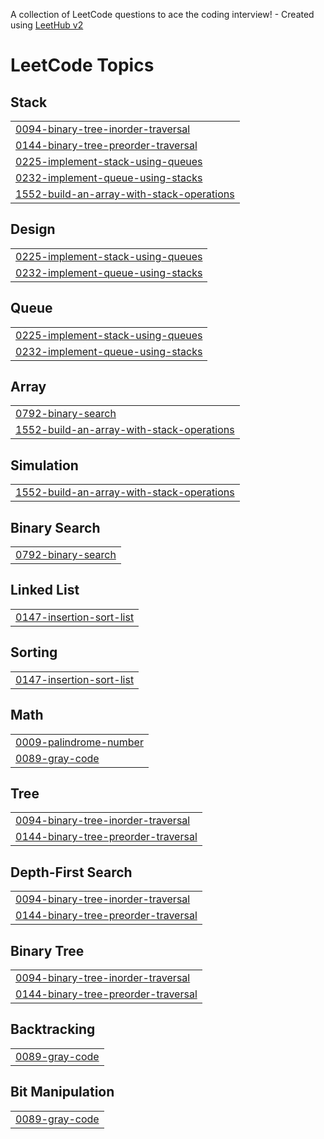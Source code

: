 A collection of LeetCode questions to ace the coding interview! - Created using [LeetHub v2](https://github.com/arunbhardwaj/LeetHub-2.0)
<!---LeetCode Topics Start-->
# LeetCode Topics
## Stack
|  |
| ------- |
| [0094-binary-tree-inorder-traversal](https://github.com/idrish18/30days/tree/master/0094-binary-tree-inorder-traversal) |
| [0144-binary-tree-preorder-traversal](https://github.com/idrish18/30days/tree/master/0144-binary-tree-preorder-traversal) |
| [0225-implement-stack-using-queues](https://github.com/idrish18/30days/tree/master/0225-implement-stack-using-queues) |
| [0232-implement-queue-using-stacks](https://github.com/idrish18/30days/tree/master/0232-implement-queue-using-stacks) |
| [1552-build-an-array-with-stack-operations](https://github.com/idrish18/30days/tree/master/1552-build-an-array-with-stack-operations) |
## Design
|  |
| ------- |
| [0225-implement-stack-using-queues](https://github.com/idrish18/30days/tree/master/0225-implement-stack-using-queues) |
| [0232-implement-queue-using-stacks](https://github.com/idrish18/30days/tree/master/0232-implement-queue-using-stacks) |
## Queue
|  |
| ------- |
| [0225-implement-stack-using-queues](https://github.com/idrish18/30days/tree/master/0225-implement-stack-using-queues) |
| [0232-implement-queue-using-stacks](https://github.com/idrish18/30days/tree/master/0232-implement-queue-using-stacks) |
## Array
|  |
| ------- |
| [0792-binary-search](https://github.com/idrish18/30days/tree/master/0792-binary-search) |
| [1552-build-an-array-with-stack-operations](https://github.com/idrish18/30days/tree/master/1552-build-an-array-with-stack-operations) |
## Simulation
|  |
| ------- |
| [1552-build-an-array-with-stack-operations](https://github.com/idrish18/30days/tree/master/1552-build-an-array-with-stack-operations) |
## Binary Search
|  |
| ------- |
| [0792-binary-search](https://github.com/idrish18/30days/tree/master/0792-binary-search) |
## Linked List
|  |
| ------- |
| [0147-insertion-sort-list](https://github.com/idrish18/30days/tree/master/0147-insertion-sort-list) |
## Sorting
|  |
| ------- |
| [0147-insertion-sort-list](https://github.com/idrish18/30days/tree/master/0147-insertion-sort-list) |
## Math
|  |
| ------- |
| [0009-palindrome-number](https://github.com/idrish18/30days/tree/master/0009-palindrome-number) |
| [0089-gray-code](https://github.com/idrish18/30days/tree/master/0089-gray-code) |
## Tree
|  |
| ------- |
| [0094-binary-tree-inorder-traversal](https://github.com/idrish18/30days/tree/master/0094-binary-tree-inorder-traversal) |
| [0144-binary-tree-preorder-traversal](https://github.com/idrish18/30days/tree/master/0144-binary-tree-preorder-traversal) |
## Depth-First Search
|  |
| ------- |
| [0094-binary-tree-inorder-traversal](https://github.com/idrish18/30days/tree/master/0094-binary-tree-inorder-traversal) |
| [0144-binary-tree-preorder-traversal](https://github.com/idrish18/30days/tree/master/0144-binary-tree-preorder-traversal) |
## Binary Tree
|  |
| ------- |
| [0094-binary-tree-inorder-traversal](https://github.com/idrish18/30days/tree/master/0094-binary-tree-inorder-traversal) |
| [0144-binary-tree-preorder-traversal](https://github.com/idrish18/30days/tree/master/0144-binary-tree-preorder-traversal) |
## Backtracking
|  |
| ------- |
| [0089-gray-code](https://github.com/idrish18/30days/tree/master/0089-gray-code) |
## Bit Manipulation
|  |
| ------- |
| [0089-gray-code](https://github.com/idrish18/30days/tree/master/0089-gray-code) |
<!---LeetCode Topics End-->